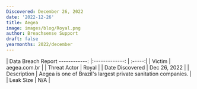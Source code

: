 ```yaml
---
Discovered: December 26, 2022
date: '2022-12-26'
title: Aegea
image: images/blog/Royal.png
author: Breachsense Support
draft: false
yearmonths: 2022/december
---
```



| Data Breach Report
------------:     |:-------------:    | :-----:|
| Victim      | aegea.com.br      | 
| Threat Actor      | Royal      | 
| Date Discovered      | Dec 26, 2022      | 
| Description      | Aegea is one of Brazil's largest private sanitation companies.      | 
| Leak Size      | N/A      | 

